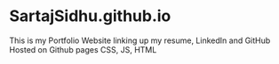 # SartajSidhu.github.io
This is my Portfolio Website linking up my resume, LinkedIn and GitHub
Hosted on Github pages
CSS, JS, HTML
